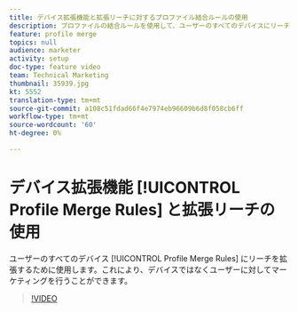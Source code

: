 ```yaml
---
title: デバイス拡張機能と拡張リーチに対するプロファイル結合ルールの使用
description: プロファイルの結合ルールを使用して、ユーザーのすべてのデバイスにリーチを拡張し、デバイスではなくユーザーに売り込むことができるようにします。
feature: profile merge
topics: null
audience: marketer
activity: setup
doc-type: feature video
team: Technical Marketing
thumbnail: 35939.jpg
kt: 5552
translation-type: tm+mt
source-git-commit: a108c51fdad66f4e7974eb96609b6d8f058cb6ff
workflow-type: tm+mt
source-wordcount: '60'
ht-degree: 0%

---
```



# デバイス拡張機能 [!UICONTROL Profile Merge Rules] と拡張リーチの使用

ユーザーのすべてのデバイス [!UICONTROL Profile Merge Rules] にリーチを拡張するために使用します。これにより、デバイスではなくユーザーに対してマーケティングを行うことができます。

>[!VIDEO](https://video.tv.adobe.com/v/35939/?quality=12&learn=on)
